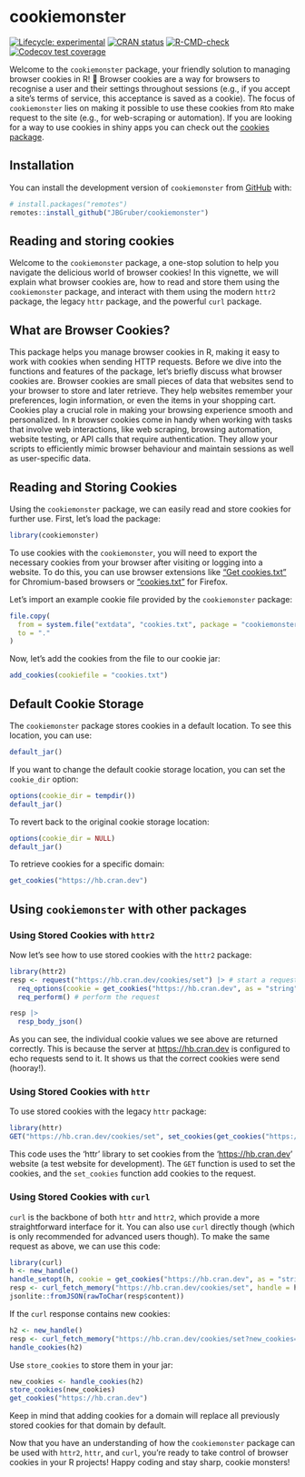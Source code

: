 
<!-- README.md is generated from README.Rmd. Please edit that file -->

# cookiemonster

<!-- badges: start -->

[![Lifecycle:
experimental](https://img.shields.io/badge/lifecycle-experimental-orange.svg)](https://lifecycle.r-lib.org/articles/stages.html#experimental)
[![CRAN
status](https://www.r-pkg.org/badges/version/cookiemonster)](https://CRAN.R-project.org/package=cookiemonster)
[![R-CMD-check](https://github.com/JBGruber/cookiemonster/actions/workflows/R-CMD-check.yaml/badge.svg)](https://github.com/JBGruber/cookiemonster/actions/workflows/R-CMD-check.yaml)
[![Codecov test
coverage](https://codecov.io/gh/JBGruber/cookiemonster/branch/main/graph/badge.svg)](https://app.codecov.io/gh/JBGruber/cookiemonster?branch=main)
<!-- badges: end -->

Welcome to the `cookiemonster` package, your friendly solution to
managing browser cookies in R! 🍪 Browser cookies are a way for browsers
to recognise a user and their settings throughout sessions (e.g., if you
accept a site’s terms of service, this acceptance is saved as a cookie).
The focus of `cookiemonster` lies on making it possible to use these
cookies from `R`to make request to the site (e.g., for web-scraping or
automation). If you are looking for a way to use cookies in shiny apps
you can check out the [cookies
package](https://CRAN.R-project.org/package=cookies).

## Installation

You can install the development version of `cookiemonster` from
[GitHub](https://github.com/) with:

``` r
# install.packages("remotes")
remotes::install_github("JBGruber/cookiemonster")
```

## Reading and storing cookies

Welcome to the `cookiemonster` package, a one-stop solution to help you
navigate the delicious world of browser cookies! In this vignette, we
will explain what browser cookies are, how to read and store them using
the `cookiemonster` package, and interact with them using the modern
`httr2` package, the legacy `httr` package, and the powerful `curl`
package.

## What are Browser Cookies?

This package helps you manage browser cookies in R, making it easy to
work with cookies when sending HTTP requests. Before we dive into the
functions and features of the package, let’s briefly discuss what
browser cookies are. Browser cookies are small pieces of data that
websites send to your browser to store and later retrieve. They help
websites remember your preferences, login information, or even the items
in your shopping cart. Cookies play a crucial role in making your
browsing experience smooth and personalized. In `R` browser cookies come
in handy when working with tasks that involve web interactions, like web
scraping, browsing automation, website testing, or API calls that
require authentication. They allow your scripts to efficiently mimic
browser behaviour and maintain sessions as well as user-specific data.

## Reading and Storing Cookies

Using the `cookiemonster` package, we can easily read and store cookies
for further use. First, let’s load the package:

``` r
library(cookiemonster)
```

To use cookies with the `cookiemonster`, you will need to export the
necessary cookies from your browser after visiting or logging into a
website. To do this, you can use browser extensions like [“Get
cookies.txt”](https://chrome.google.com/webstore/detail/get-cookiestxt-locally/cclelndahbckbenkjhflpdbgdldlbecc)
for Chromium-based browsers or
[“cookies.txt”](https://addons.mozilla.org/en-US/firefox/addon/cookies-txt/)
for Firefox.

Let’s import an example cookie file provided by the `cookiemonster`
package:

``` r
file.copy(
  from = system.file("extdata", "cookies.txt", package = "cookiemonster"),
  to = "."
)
```

Now, let’s add the cookies from the file to our cookie jar:

``` r
add_cookies(cookiefile = "cookies.txt")
```

## Default Cookie Storage

The `cookiemonster` package stores cookies in a default location. To see
this location, you can use:

``` r
default_jar()
```

If you want to change the default cookie storage location, you can set
the `cookie_dir` option:

``` r
options(cookie_dir = tempdir())
default_jar()
```

To revert back to the original cookie storage location:

``` r
options(cookie_dir = NULL)
default_jar()
```

To retrieve cookies for a specific domain:

``` r
get_cookies("https://hb.cran.dev")
```

## Using `cookiemonster` with other packages

### Using Stored Cookies with `httr2`

Now let’s see how to use stored cookies with the `httr2` package:

``` r
library(httr2)
resp <- request("https://hb.cran.dev/cookies/set") |> # start a request
  req_options(cookie = get_cookies("https://hb.cran.dev", as = "string")) |> # add cookies to be sent with it
  req_perform() # perform the request

resp |> 
  resp_body_json()
```

As you can see, the individual cookie values we see above are returned
correctly. This is because the server at <https://hb.cran.dev> is
configured to echo requests send to it. It shows us that the correct
cookies were send (hooray!).

### Using Stored Cookies with `httr`

To use stored cookies with the legacy `httr` package:

``` r
library(httr)
GET("https://hb.cran.dev/cookies/set", set_cookies(get_cookies("https://hb.cran.dev", as = "vector")))
```

This code uses the ‘httr’ library to set cookies from the
‘<https://hb.cran.dev>’ website (a test website for development). The
`GET` function is used to set the cookies, and the `set_cookies`
function add cookies to the request.

### Using Stored Cookies with `curl`

`curl` is the backbone of both `httr` and `httr2`, which provide a more
straightforward interface for it. You can also use `curl` directly
though (which is only recommended for advanced users though). To make
the same request as above, we can use this code:

``` r
library(curl)
h <- new_handle()
handle_setopt(h, cookie = get_cookies("https://hb.cran.dev", as = "string"))
resp <- curl_fetch_memory("https://hb.cran.dev/cookies/set", handle = h)
jsonlite::fromJSON(rawToChar(resp$content))
```

If the `curl` response contains new cookies:

``` r
h2 <- new_handle()
resp <- curl_fetch_memory("https://hb.cran.dev/cookies/set?new_cookies=moo", handle = h2)
handle_cookies(h2)
```

Use `store_cookies` to store them in your jar:

``` r
new_cookies <- handle_cookies(h2)
store_cookies(new_cookies)
get_cookies("https://hb.cran.dev")
```

Keep in mind that adding cookies for a domain will replace all
previously stored cookies for that domain by default.

Now that you have an understanding of how the `cookiemonster` package
can be used with `httr2`, `httr`, and `curl`, you’re ready to take
control of browser cookies in your R projects! Happy coding and stay
sharp, cookie monsters!
